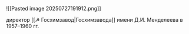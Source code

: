 ![[Pasted image 20250727191912.png]]

директор [[☭ Госхимзавод|Госхимзавода]] имени Д.И. Менделеева в 1957–1960 гг.
